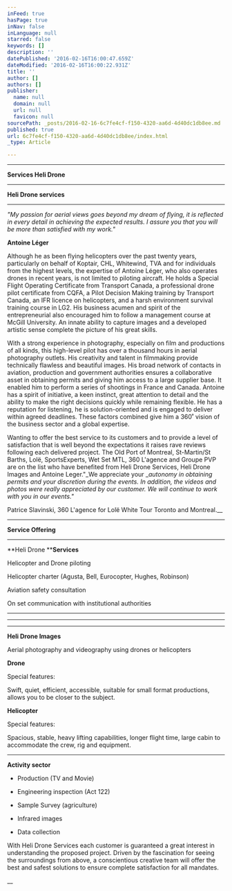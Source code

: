 ```yaml
---
inFeed: true
hasPage: true
inNav: false
inLanguage: null
starred: false
keywords: []
description: ''
datePublished: '2016-02-16T16:00:47.659Z'
dateModified: '2016-02-16T16:00:22.931Z'
title: ''
author: []
authors: []
publisher:
  name: null
  domain: null
  url: null
  favicon: null
sourcePath: _posts/2016-02-16-6c7fe4cf-f150-4320-aa6d-4d40dc1db8ee.md
published: true
url: 6c7fe4cf-f150-4320-aa6d-4d40dc1db8ee/index.html
_type: Article

---
```

****

**Services Heli Drone**

****

****Heli Drone services****

****

_"My passion for aerial views goes beyond my dream of flying, it is reflected in every detail in achieving the expected results. I assure you that you will be more than satisfied with my work."_

**Antoine Léger**

Although he
as been flying helicopters over the past twenty years, particularly on behalf
of Koptair, CHL, Whitewind, TVA and for individuals from the highest levels,
the expertise of Antoine Léger, who also operates drones in recent years, is
not limited to piloting aircraft. He holds a Special Flight Operating Certificate
from Transport Canada, a professional drone pilot certificate from CQFA, a Pilot
Decision Making training by Transport Canada, an IFR licence on helicopters,
and a harsh environment survival training course in LG2\. His business acumen
and spirit of the entrepreneurial also encouraged him to follow a management
course at McGill University. An innate ability to capture images and a developed
artistic sense complete the picture of his great skills.

With a strong experience in photography, especially on film and productions of
all kinds, this high-level pilot has over a thousand hours in aerial
photography outlets. His creativity and talent in filmmaking provide
technically flawless and beautiful images. His broad network of contacts in aviation, production
and government authorities ensures a collaborative asset in obtaining permits and giving
him access to a large supplier base. It enabled him to perform a series of shootings in France and Canada. Antoine has a spirit of initiative, a keen instinct, great attention to detail and the ability to make the right decisions quickly while remaining flexible. He has a reputation for listening, he is solution-oriented and is engaged to deliver within agreed deadlines. These factors
combined give him a 360˚ vision of the business sector
and a global expertise.

Wanting to
offer the best service to its customers and to provide a level of satisfaction
that is well beyond the expectations it raises rave reviews following each delivered
project. The Old Port of Montreal, St-Martin/St Barths, Lolë, SportsExperts, Wet
Set MTL, 360 L'agence and Groupe PVP are on the list who have benefited from Heli
Drone Services, Heli Drone Images and Antoine Leger."_We appreciate your __autonomy in obtaining
permits and your discretion during the events. In addition, the
videos and photos were really appreciated by our customer. We will continue to work with you in our events."_

Patrice Slavinski, 360 L'agence for Lolë White Tour Toronto and Montreal.__

****

**Service Offering**

****

**Heli Drone ****Services**

Helicopter
and Drone piloting

Helicopter
charter (Agusta, Bell, Eurocopter, Hughes, Robinson)

Aviation safety
consultation

On set communication with institutional authorities

****

****

****

**Heli Drone Images**

Aerial photography and videography using drones or helicopters

**Drone**

Special features: 

Swift, quiet,
efficient, accessible, suitable for small
format productions, allows you to
be closer to the subject. 

**Helicopter**

Special features:

Spacious, stable, heavy lifting
capabilities, longer flight time, large cabin to accommodate the crew, rig and
equipment.

****

**Activity sector**

- Production (TV and Movie)

- Engineering inspection (Act 122)

- Sample Survey (agriculture)

- Infrared images

- Data collection

With Heli Drone Services each
customer is guaranteed a great interest in understanding the proposed project.
Driven by the fascination for seeing the surroundings from above, a conscientious
creative team will offer the best and safest solutions to ensure complete
satisfaction for all mandates.

__